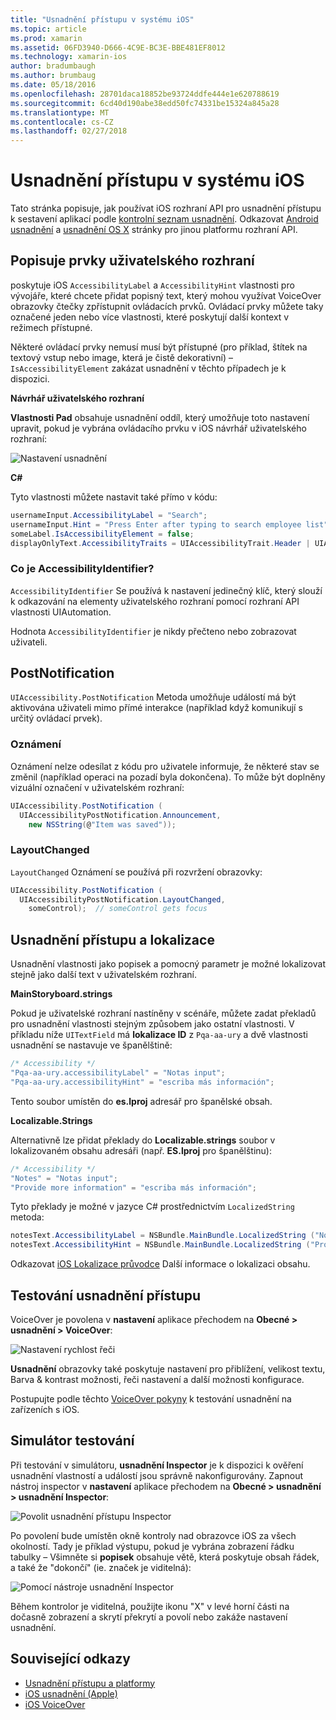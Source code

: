 ```yaml
---
title: "Usnadnění přístupu v systému iOS"
ms.topic: article
ms.prod: xamarin
ms.assetid: 06FD3940-D666-4C9E-BC3E-BBE481EF8012
ms.technology: xamarin-ios
author: bradumbaugh
ms.author: brumbaug
ms.date: 05/18/2016
ms.openlocfilehash: 28701daca18852be93724ddfe444e1e620788619
ms.sourcegitcommit: 6cd40d190abe38edd50fc74331be15324a845a28
ms.translationtype: MT
ms.contentlocale: cs-CZ
ms.lasthandoff: 02/27/2018
---
```

# <a name="accessibility-on-ios"></a>Usnadnění přístupu v systému iOS

Tato stránka popisuje, jak používat iOS rozhraní API pro usnadnění přístupu k sestavení aplikací podle [kontrolní seznam usnadnění](~/cross-platform/app-fundamentals/accessibility.md).
Odkazovat [Android usnadnění](~/android/app-fundamentals/accessibility.md) a [usnadnění OS X](~/mac/app-fundamentals/accessibility.md) stránky pro jinou platformu rozhraní API.

## <a name="describing-ui-elements"></a>Popisuje prvky uživatelského rozhraní

poskytuje iOS `AccessibilityLabel` a `AccessibilityHint` vlastnosti pro vývojáře, které chcete přidat popisný text, který mohou využívat VoiceOver obrazovky čtečky zpřístupnit ovládacích prvků. Ovládací prvky můžete taky označené jeden nebo více vlastnosti, které poskytují další kontext v režimech přístupné.

Některé ovládací prvky nemusí musí být přístupné (pro příklad, štítek na textový vstup nebo image, která je čistě dekorativní) – `IsAccessibilityElement` zakázat usnadnění v těchto případech je k dispozici.

**Návrhář uživatelského rozhraní**

**Vlastnosti Pad** obsahuje usnadnění oddíl, který umožňuje toto nastavení upravit, pokud je vybrána ovládacího prvku v iOS návrhář uživatelského rozhraní:

![](accessibility-images/ios-designer-sml.png "Nastavení usnadnění")

**C#**

Tyto vlastnosti můžete nastavit také přímo v kódu:

```csharp
usernameInput.AccessibilityLabel = "Search";
usernameInput.Hint = "Press Enter after typing to search employee list";
someLabel.IsAccessibilityElement = false;
displayOnlyText.AccessibilityTraits = UIAccessibilityTrait.Header | UIAccessibilityTrait.Selected;
```

### <a name="what-is-accessibilityidentifier"></a>Co je AccessibilityIdentifier?

`AccessibilityIdentifier` Se používá k nastavení jedinečný klíč, který slouží k odkazování na elementy uživatelského rozhraní pomocí rozhraní API vlastnosti UIAutomation.

Hodnota `AccessibilityIdentifier` je nikdy přečteno nebo zobrazovat uživateli.

<a name="postnotification" />

## <a name="postnotification"></a>PostNotification

`UIAccessibility.PostNotification` Metoda umožňuje událostí má být aktivována uživateli mimo přímé interakce (například když komunikují s určitý ovládací prvek).

### <a name="announcement"></a>Oznámení

Oznámení nelze odesílat z kódu pro uživatele informuje, že některé stav se změnil (například operaci na pozadí byla dokončena). To může být doplněny vizuální označení v uživatelském rozhraní:

```csharp
UIAccessibility.PostNotification (
  UIAccessibilityPostNotification.Announcement,
    new NSString(@"Item was saved"));
```

### <a name="layoutchanged"></a>LayoutChanged

`LayoutChanged` Oznámení se používá při rozvržení obrazovky:

```csharp
UIAccessibility.PostNotification (
  UIAccessibilityPostNotification.LayoutChanged,
    someControl);  // someControl gets focus
```


## <a name="accessibility-and-localization"></a>Usnadnění přístupu a lokalizace

Usnadnění vlastnosti jako popisek a pomocný parametr je možné lokalizovat stejně jako další text v uživatelském rozhraní.

**MainStoryboard.strings**

Pokud je uživatelské rozhraní nastíněny v scénáře, můžete zadat překladů pro usnadnění vlastnosti stejným způsobem jako ostatní vlastnosti. V příkladu níže `UITextField` má **lokalizace ID** z `Pqa-aa-ury` a dvě vlastnosti usnadnění se nastavuje ve španělštině:

```csharp
/* Accessibility */
"Pqa-aa-ury.accessibilityLabel" = "Notas input";
"Pqa-aa-ury.accessibilityHint" = "escriba más información";
```

Tento soubor umístěn do **es.lproj** adresář pro španělské obsah.

**Localizable.Strings**

Alternativně lze přidat překlady do **Localizable.strings** soubor v lokalizovaném obsahu adresáři (např. **ES.lproj** pro španělštinu):

```csharp
/* Accessibility */
"Notes" = "Notas input";
"Provide more information" = "escriba más información";
```

Tyto překlady je možné v jazyce C# prostřednictvím `LocalizedString` metoda:

```csharp
notesText.AccessibilityLabel = NSBundle.MainBundle.LocalizedString ("Notes", "");
notesText.AccessibilityHint = NSBundle.MainBundle.LocalizedString ("Provide more information", "");
```

Odkazovat [iOS Lokalizace průvodce](~/ios/app-fundamentals/localization/index.md) Další informace o lokalizaci obsahu.

<a name="testing" />

## <a name="testing-accessibility"></a>Testování usnadnění přístupu

VoiceOver je povolena v **nastavení** aplikace přechodem na **Obecné > usnadnění > VoiceOver**:

![](accessibility-images/settings-sml.png "Nastavení rychlost řeči")

**Usnadnění** obrazovky také poskytuje nastavení pro přiblížení, velikost textu, Barva & kontrast možnosti, řeči nastavení a další možnosti konfigurace.

Postupujte podle těchto [VoiceOver pokyny](https://developer.apple.com/library/ios/technotes/TestingAccessibilityOfiOSApps/TestAccessibilityonYourDevicewithVoiceOver/TestAccessibilityonYourDevicewithVoiceOver.html) k testování usnadnění na zařízeních s iOS.


## <a name="simulator-testing"></a>Simulátor testování

Při testování v simulátoru, **usnadnění Inspector** je k dispozici k ověření usnadnění vlastností a událostí jsou správně nakonfigurovány. Zapnout nástroj inspector v **nastavení** aplikace přechodem na **Obecné > usnadnění > usnadnění Inspector**:

![](accessibility-images/settings-inspector-sml.png "Povolit usnadnění přístupu Inspector")

Po povolení bude umístěn okně kontroly nad obrazovce iOS za všech okolností.
Tady je příklad výstupu, pokud je vybrána zobrazení řádku tabulky – Všimněte si **popisek** obsahuje větě, která poskytuje obsah řádek, a také že "dokončí" (ie. značek je viditelná):

![](accessibility-images/tableview-a11y-sml.png "Pomocí nástroje usnadnění Inspector")

Během kontrolor je viditelná, použijte ikonu "X" v levé horní části na dočasně zobrazení a skrytí překrytí a povolí nebo zakáže nastavení usnadnění.



## <a name="related-links"></a>Související odkazy

- [Usnadnění přístupu a platformy](~/cross-platform/app-fundamentals/accessibility.md)
- [iOS usnadnění (Apple)](https://developer.apple.com/library/ios/documentation/UserExperience/Conceptual/iPhoneAccessibility/Accessibility_on_iPhone/Accessibility_on_iPhone.html)
- [iOS VoiceOver](http://www.apple.com/accessibility/ios/voiceover/)
